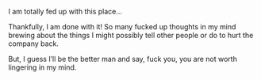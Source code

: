 I am totally fed up with this place…

Thankfully, I am done with it! So many fucked up thoughts in my mind brewing about the things I might possibly tell other people or do to hurt the company back.

But, I guess I’ll be the better man and say, fuck you, you are not worth lingering in my mind.
